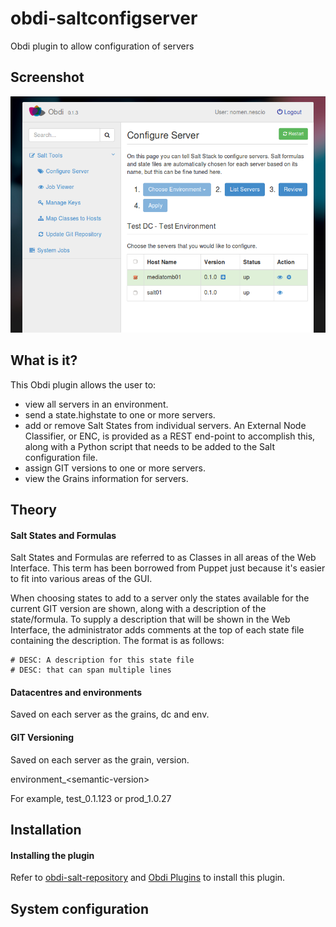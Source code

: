 # obdi-saltconfigserver
Obdi plugin to allow configuration of servers

## Screenshot

![](images/saltconfigserver.png?raw=true)

## What is it?

This Obdi plugin allows the user to:
* view all servers in an environment.
* send a state.highstate to one or more servers.
* add or remove Salt States from individual servers.
  An External Node Classifier, or ENC, is provided as a REST end-point to
  accomplish this, along with a Python script that needs to be added to
  the Salt configuration file.
* assign GIT versions to one or more servers.
* view the Grains information for servers.
 
## Theory

#### Salt States and Formulas

Salt States and Formulas are referred to as Classes in all areas of the Web Interface.
This term has been borrowed from Puppet just because it's easier to fit into
various areas of the GUI.

When choosing states to add to a server only the states available for the current GIT
version are shown, along with a description of the state/formula. To supply a description
that will be shown in the Web Interface, the administrator adds comments at the top of
each state file containing the description. The format is as follows:

```
# DESC: A description for this state file
# DESC: that can span multiple lines
```

#### Datacentres and environments

Saved on each server as the grains, dc and env.

#### GIT Versioning

Saved on each server as the grain, version.

environment_\<semantic-version\>

For example, test_0.1.123 or prod_1.0.27

## Installation

#### Installing the plugin

Refer to [obdi-salt-repository](https://github.com/mclarkson/obdi-salt-repository) and [Obdi Plugins](https://github.com/mclarkson/obdi/blob/master/doc/plugins.md) to install this plugin.

## System configuration


